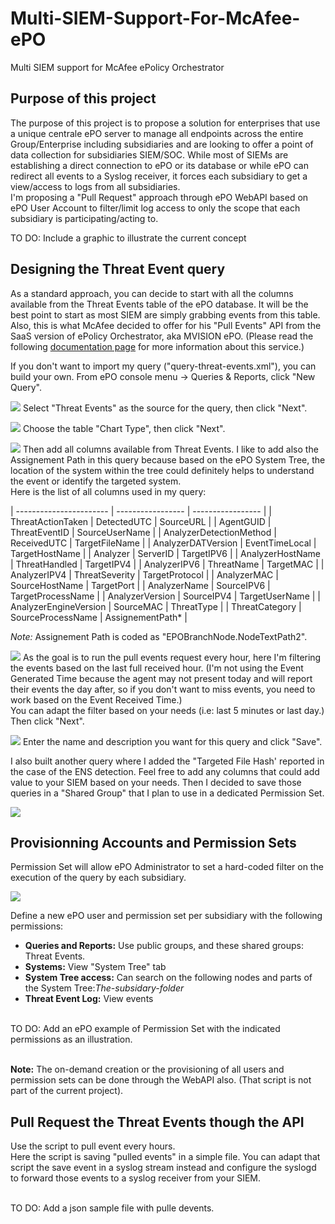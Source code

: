 # Multi-SIEM-Support-For-McAfee-ePO
 Multi SIEM support for McAfee ePolicy Orchestrator

## Purpose of this project
The purpose of this project is to propose a solution for enterprises that use a unique centrale ePO server to manage all endpoints across the entire Group/Enterprise including subsidiaries and are looking to offer a point of data collection for subsidiaries SIEM/SOC. While most of SIEMs are establishing a direct connection to ePO or its database or while ePO can redirect all events to a Syslog receiver, it forces each subsidiary to get a view/access to logs from all subsidiaries.<br>
I'm proposing a "Pull Request" approach through ePO WebAPI based on ePO User Account to filter/limit log access to only the scope that each subsidiary is participating/acting to.

TO DO: Include a graphic to illustrate the current concept

## Designing the Threat Event query
As a standard approach, you can decide to start with all the columns available from the Threat Events table of the ePO database. It will be the best point to start as most SIEM are simply grabbing events from this table. Also, this is what McAfee decided to offer for his "Pull Events" API from the SaaS version of ePolicy Orchestrator, aka MVISION ePO. (Please read the following [documentation page](https://docs.mcafee.com/bundle/mvision-epolicy-orchestrator-product-guide/page/GUID-26C1A6F2-DEB6-48B6-80D6-509649C356BC.html) for more information about this service.)

If you don't want to import my query ("query-threat-events.xml"), you can build your own. From ePO console menu -> Queries & Reports, click "New Query".

![](./img/epo-create-query-01.png)
Select "Threat Events" as the source for the query, then click "Next".

![](./img/epo-create-query-02.png)
Choose the table "Chart Type", then click "Next".

![](./img/epo-create-query-03.png)
Then add all columns available from Threat Events. I like to add also the Assignement Path in this query because based on the ePO System Tree, the location of the system within the tree could definitely helps to understand the event or identify the targeted system.<br>
Here is the list of all columns used in my query:

| ----------------------- | ----------------- | ----------------- |
| ThreatActionTaken       | DetectedUTC       | SourceURL         |
| AgentGUID               | ThreatEventID     | SourceUserName    |
| AnalyzerDetectionMethod | ReceivedUTC       | TargetFileName    |
| AnalyzerDATVersion      | EventTimeLocal    | TargetHostName    |
| Analyzer                | ServerID          | TargetIPV6        |
| AnalyzerHostName        | ThreatHandled     | TargetIPV4        |
| AnalyzerIPV6            | ThreatName        | TargetMAC         |
| AnalyzerIPV4            | ThreatSeverity    | TargetProtocol    |
| AnalyzerMAC             | SourceHostName    | TargetPort        |
| AnalyzerName            | SourceIPV6        | TargetProcessName |
| AnalyzerVersion         | SourceIPV4        | TargetUserName    |
| AnalyzerEngineVersion   | SourceMAC         | ThreatType        |
| ThreatCategory          | SourceProcessName | AssignementPath*  |

*Note:* Assignement Path is coded as "EPOBranchNode.NodeTextPath2".

![](./img/epo-create-query-04.png)
As the goal is to run the pull events request every hour, here I'm filtering the events based on the last full received hour. (I'm not using the Event Generated Time because the agent may not present today and will report their events the day after, so if you don't want to miss events, you need to work based on the Event Received Time.)<br>
You can adapt the filter based on your needs (i.e: last 5 minutes or last day.) Then click "Next".

![](./img/epo-create-query-05.png)
Enter the name and description you want for this query and click "Save".

I also built another query where I  added the "Targeted File Hash' reported in the case of the ENS detection. Feel free to add any columns that could add value to your SIEM based on your needs. Then I decided to save those queries in a "Shared Group" that I plan to use in a dedicated Permission Set.

![](./img/epo-shared-queries.png)

## Provisionning Accounts and Permission Sets
Permission Set will allow ePO Administrator to set a hard-coded filter on the execution of the query by each subsidiary.

![](./img/epo-system-tree.png)

Define a new ePO user and permission set per subsidiary with the following permissions:
- **Queries and Reports:** Use public groups, and these shared groups: Threat Events.
- **Systems:** View "System Tree" tab 
- **System Tree access:**  Can search on the following nodes and parts of the System Tree:*The-subsidary-folder*
- **Threat Event Log:** View events 
 
<br>TO DO: Add an ePO example of Permission Set with the indicated permissions as an illustration.<br><br>

**Note:** The on-demand creation or the provisioning of all users and permission sets can be done through the WebAPI also. (That script is not part of the current project).

## Pull Request the Threat Events though the API
Use the script to pull event every hours.<br>
Here the script is saving "pulled events" in a simple file. You can adapt that script the save event in a syslog stream instead and configure the syslogd to forward those events to a syslog receiver from your SIEM.

<br>TO DO: Add a json sample file with pulle devents.